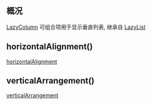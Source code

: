 ## 概况

[LazyColumn](/API/UI/Compose/Widget/LazyColumn/README.md) 可组合项用于显示垂直列表,
继承自 [LazyList](/API/UI/Compose/Widget/LazyList/README.md)

## horizontalAlignment()

[horizontalAlignment](horizontalAlignment.md ":include")

## verticalArrangement()

[verticalArrangement](verticalArrangement.md ":include")